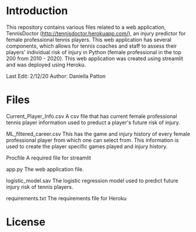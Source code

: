 # Introduction
This repository contains various files related to a web application, TennisDoctor (http://tennisdoctor.herokuapp.com/), an injury predictor for female professional tennis players. 
This web application  has several components, which allows for tennis coaches and staff to assess their players' individual risk of injury in Python (female professional in the top 200 from 2010 - 2020).
This web application was created using streamlit and was deployed using Heroku. 

Last Edit: 2/12/20
Author: Daniella Patton

# Files
Current_Player_Info.csv
A csv file that has current female professional tennis player information used to preduct a player's future risk of injury.

ML_filtered_career.csv
This has the game and injury history of every female professional player from which one can select from. This information is used to create the player specific games played and injury history. 

Procfile
A required file for streamlit

app.py
The web application file.

logistic_model.sav
The logistic regression model used to predict future injury risk of tennis players. 

requirements.txt
The requirements file for Heroku

# License


